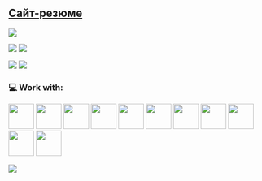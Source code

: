 ## [Сайт-резюме](https://parlelya.github.io/ParLelya/)

![](https://github-profile-summary-cards.vercel.app/api/cards/profile-details?username=ParLelya&theme=monokai)

![](https://github-profile-summary-cards.vercel.app/api/cards/most-commit-language?username=ParLelya&theme=monokai) 
![](https://github-profile-summary-cards.vercel.app/api/cards/repos-per-language?username=ParLelya&theme=monokai)

![](https://github-profile-summary-cards.vercel.app/api/cards/stats?username=ParLelya&theme=monokai) 
![](https://github-profile-summary-cards.vercel.app/api/cards/productive-time?username=ParLelya&theme=monokai&utcOffset=3) 

<!-- [![codewars](https://www.codewars.com/users/ParLelya/badges/large)](https://www.codewars.com/users/ParLelya)  -->

### 💻 Work with:
<img src="https://cdn.jsdelivr.net/gh/devicons/devicon/icons/html5/html5-plain-wordmark.svg" width="50px" /> <img src="https://cdn.jsdelivr.net/gh/devicons/devicon/icons/css3/css3-plain-wordmark.svg" width="50px" /> <img src="https://cdn.jsdelivr.net/gh/devicons/devicon/icons/sass/sass-original.svg" width="50px"/> <img src="https://cdn.jsdelivr.net/gh/devicons/devicon/icons/javascript/javascript-plain.svg" width="50px" /> <img src="https://cdn.jsdelivr.net/gh/devicons/devicon/icons/typescript/typescript-plain.svg" width="50px" /> <img src="https://cdn.jsdelivr.net/gh/devicons/devicon/icons/react/react-original.svg" width="50px"/> <img src="https://cdn.jsdelivr.net/gh/devicons/devicon/icons/redux/redux-original.svg" width="50px"/>  <img src="https://cdn.jsdelivr.net/gh/devicons/devicon/icons/webpack/webpack-original.svg" width="50px"/> <img src="https://cdn.jsdelivr.net/gh/devicons/devicon/icons/git/git-plain.svg" width="50px"/> <img src="https://cdn.jsdelivr.net/gh/devicons/devicon/icons/canva/canva-original.svg" width="50px"/> <img src="https://cdn.jsdelivr.net/gh/devicons/devicon/icons/figma/figma-original.svg" width="50px"/>

![](https://komarev.com/ghpvc/?username=parlelya&color=blueviolet&style=for-the-badge&label=Просмотров+профиля:)

<!-- <img src="https://cdn.jsdelivr.net/gh/devicons/devicon/icons/bootstrap/bootstrap-plain-wordmark.svg" width="50px"/> -->
<!-- <img src="https://cdn.jsdelivr.net/gh/devicons/devicon/icons/tailwindcss/tailwindcss-plain.svg" width="50px"/> -->
<!-- <img src="https://cdn.jsdelivr.net/gh/devicons/devicon/icons/materialui/materialui-original.svg" width="50px" /> -->
<!-- <img src="https://cdn.jsdelivr.net/gh/devicons/devicon/icons/jest/jest-plain.svg" width="50px"/> -->
<!-- <img src="https://cdn.jsdelivr.net/gh/devicons/devicon/icons/selenium/selenium-original.svg" width="50px"/> -->
<!-- <img src="https://cdn.jsdelivr.net/gh/devicons/devicon/icons/nextjs/nextjs-original.svg" width="50px"/> -->
<!-- <img src="https://cdn.jsdelivr.net/gh/devicons/devicon/icons/nodejs/nodejs-original.svg" width="50px"/> -->
<!-- <img src="https://cdn.jsdelivr.net/gh/devicons/devicon/icons/angularjs/angularjs-plain.svg" width="50px"/> -->
<!-- <img src="https://cdn.jsdelivr.net/gh/devicons/devicon/icons/mongodb/mongodb-original.svg" width="50px"/>  -->

